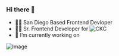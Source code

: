 ### Hi there 👋

- 🏄‍♂️ San Diego Based Frontend Devloper
- 👨‍💻 Sr. Frontend Developer for ![CKC](https://ckcollab.com/)
- 🔭 I’m currently working on 

![Image](https://git-streak-tracker.herokuapp.com/api/markdown_image/sw00d)





<!--
**sw00d/sw00d** is a ✨ _special_ ✨ repository because its `README.md` (this file) appears on your GitHub profile.

Here are some ideas to get you started:

- 🔭 I’m currently working on ...
- 🌱 I’m currently learning ...
- 👯 I’m looking to collaborate on ...
- 🤔 I’m looking for help with ...
- 💬 Ask me about ...
- 📫 How to reach me: ...
- 😄 Pronouns: ...
- ⚡ Fun fact: ...
-->
